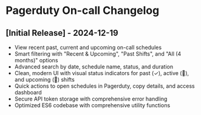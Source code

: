 # Pagerduty On-call Changelog

## [Initial Release] - 2024-12-19

- View recent past, current and upcoming on-call schedules
- Smart filtering with "Recent & Upcoming", "Past Shifts", and "All (4 months)" options
- Advanced search by date, schedule name, status, and duration
- Clean, modern UI with visual status indicators for past (✓), active (🔴), and upcoming (🔵) shifts
- Quick actions to open schedules in Pagerduty, copy details, and access dashboard
- Secure API token storage with comprehensive error handling
- Optimized ES6 codebase with comprehensive utility functions
